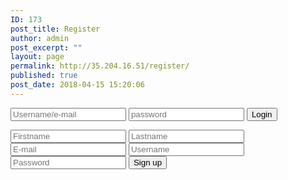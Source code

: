 ```yaml
---
ID: 173
post_title: Register
author: admin
post_excerpt: ""
layout: page
permalink: http://35.204.16.51/register/
published: true
post_date: 2018-04-15 15:20:06
---
```

<!DOCTYPE html>
<html>
<head>
	<title></title>
</head>
<body>

<section class="main-container">
		<div class="main-wrapper">
			<div class="nav-login">
				<form>
					<input type="text" name="uid" placeholder="Username/e-mail">
					<input type="password" name="pwd" placeholder="password">
					<button type="submit" name="submit">Login</button>
				</form>
			</div>
		</div>
</section>

<section class="main-container">
	<div class="main-wrapper">
		<form class="signup-form" action="includes/signup.inc.php" method="POST">
			<input type="text" name="first" placeholder="Firstname">
			<input type="text" name="last" placeholder="Lastname">
			<input type="text" name="email" placeholder="E-mail">
			<input type="text" name="uid" placeholder="Username">
			<input type="password" name="pwd" placeholder="Password">
			<button type="submit" name="submit">Sign up</button>
		</form>
	</div>
</section>

</body>
</html>